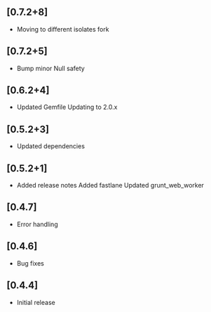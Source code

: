## [0.7.2+8]
 * Moving to different isolates fork

## [0.7.2+5]
 * Bump minor
Null safety

## [0.6.2+4]
 * Updated Gemfile
Updating to 2.0.x

## [0.5.2+3]
 * Updated dependencies

## [0.5.2+1]
 * Added release notes
Added fastlane
Updated grunt_web_worker

## [0.4.7]

* Error handling
 
## [0.4.6] 
 
* Bug fixes


## [0.4.4] 
 
* Initial release



